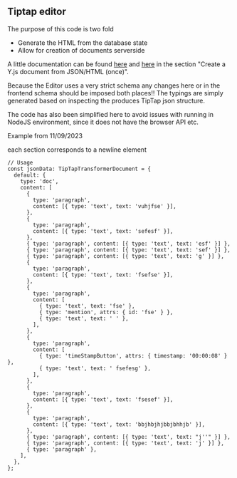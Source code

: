 ## Tiptap editor

The purpose of this code is two fold
* Generate the HTML from the database state
* Allow for creation of documents serverside

A little documentation can be found [here](https://tiptap.dev/api/utilities/html/#generate-json-from-html) and [here](https://tiptap.dev/hocuspocus/server/hooks) in the section "Create a Y.js document from JSON/HTML (once)".

Because the Editor uses a very strict schema any changes here or in the frontend schema should be imposed both places!! The typings are simply generated based on inspecting the produces TipTap json structure.

The code has also been simplified here to avoid issues with running in NodeJS environment, since it does not have the browser API etc.


Example from 11/09/2023

each section corresponds to a newline element

```
// Usage
const jsonData: TipTapTransformerDocument = {
  default: {
    type: 'doc',
    content: [
      {
        type: 'paragraph',
        content: [{ type: 'text', text: 'vuhjfse' }],
      },
      {
        type: 'paragraph',
        content: [{ type: 'text', text: 'sefesf' }],
      },
      { type: 'paragraph', content: [{ type: 'text', text: 'esf' }] },
      { type: 'paragraph', content: [{ type: 'text', text: 'sef' }] },
      { type: 'paragraph', content: [{ type: 'text', text: 'g' }] },
      {
        type: 'paragraph',
        content: [{ type: 'text', text: 'fsefse' }],
      },
      {
        type: 'paragraph',
        content: [
          { type: 'text', text: 'fse' },
          { type: 'mention', attrs: { id: 'fse' } },
          { type: 'text', text: ' ' },
        ],
      },
      {
        type: 'paragraph',
        content: [
          { type: 'timeStampButton', attrs: { timestamp: '00:00:08' } },
          { type: 'text', text: ' fsefesg' },
        ],
      },
      {
        type: 'paragraph',
        content: [{ type: 'text', text: 'fsesef' }],
      },
      {
        type: 'paragraph',
        content: [{ type: 'text', text: 'bbjhbjhjbbjbhhjb' }],
      },
      { type: 'paragraph', content: [{ type: 'text', text: "j''" }] },
      { type: 'paragraph', content: [{ type: 'text', text: 'j' }] },
      { type: 'paragraph' },
    ],
  },
};
```
